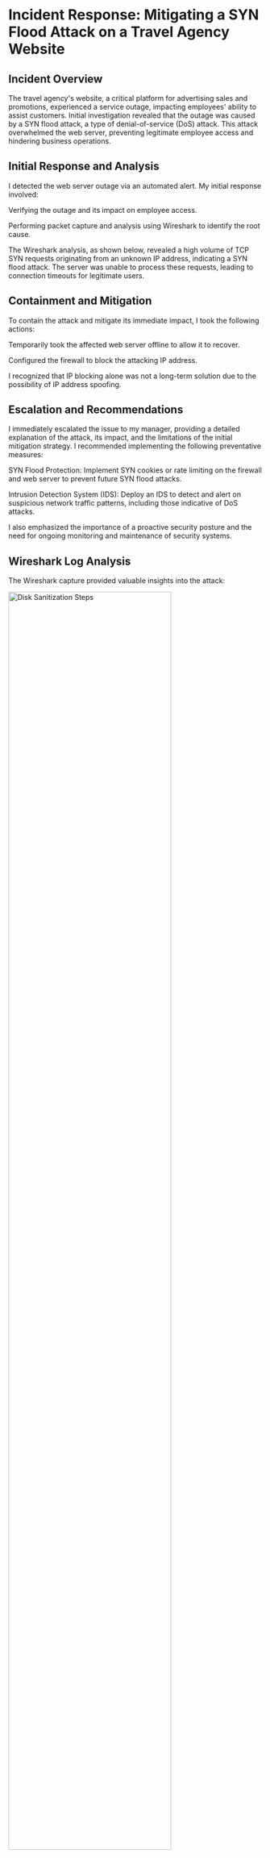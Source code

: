 <h1>Incident Response: Mitigating a SYN Flood Attack on a Travel Agency Website</h1>

<h2>Incident Overview</h2>

The travel agency's website, a critical platform for advertising sales and promotions, experienced a service outage, impacting employees' ability to assist customers. Initial investigation revealed that the outage was caused by a SYN flood attack, a type of denial-of-service (DoS) attack. This attack overwhelmed the web server, preventing legitimate employee access and hindering business operations.

<h2>Initial Response and Analysis</h2>

I detected the web server outage via an automated alert. My initial response involved:

Verifying the outage and its impact on employee access.

Performing packet capture and analysis using Wireshark to identify the root cause.

The Wireshark analysis, as shown below, revealed a high volume of TCP SYN requests originating from an unknown IP address, indicating a SYN flood attack. The server was unable to process these requests, leading to connection timeouts for legitimate users.

<h2>Containment and Mitigation</h2>

To contain the attack and mitigate its immediate impact, I took the following actions:

Temporarily took the affected web server offline to allow it to recover.

Configured the firewall to block the attacking IP address.

I recognized that IP blocking alone was not a long-term solution due to the possibility of IP address spoofing.

<h2>Escalation and Recommendations</h2>

I immediately escalated the issue to my manager, providing a detailed explanation of the attack, its impact, and the limitations of the initial mitigation strategy. I recommended implementing the following preventative measures:

SYN Flood Protection: Implement SYN cookies or rate limiting on the firewall and web server to prevent future SYN flood attacks.

Intrusion Detection System (IDS): Deploy an IDS to detect and alert on suspicious network traffic patterns, including those indicative of DoS attacks.

I also emphasized the importance of a proactive security posture and the need for ongoing monitoring and maintenance of security systems.

<h2>Wireshark Log Analysis</h2>

The Wireshark capture provided valuable insights into the attack:

<img src="https://i.imgur.com/glhZcwQ.png" height="80%" width="80%" alt="Disk Sanitization Steps"/>
<img src="https://i.imgur.com/914fNyW.png" height="80%" width="80%" alt="Disk Sanitization Steps"/>
<img src="https://i.imgur.com/OrA4B9h.png" height="80%" width="80%" alt="Disk Sanitization Steps"/>

<h2>Initial Observations:</h2>

The image shows a high volume of SYN packets, which is characteristic of a SYN flood attack.

Normal Traffic: The log initially shows normal web traffic, with employees (e.g., IP address 198.51.100.23) accessing the web server (192.0.2.1). This includes the standard TCP three-way handshake (SYN, SYN-ACK, ACK) and HTTP GET requests for web pages.

Attack Traffic: The attack is characterized by a high volume of SYN packets originating from a single, unknown IP address (203.0.113.0). These SYN packets flood the server, preventing it from responding to legitimate connection requests.

Impact: As the attack progresses, the server becomes overwhelmed, resulting in:

HTTP/1.1 504 Gateway Time-out errors for legitimate users, indicating the server is unresponsive.

[RST, ACK] packets being sent to legitimate users, indicating connection resets.

Conclusion: The Wireshark log clearly demonstrates a SYN flood attack, where the attacker exploits the TCP handshake process to exhaust server resources and cause a denial of service.
 
<h2>Conclusion</h2>

This incident highlights the significant impact a SYN flood attack can have on a web server's availability and the importance of implementing robust mitigation and prevention strategies. I am prepared to implement and manage solutions such as SYN cookies and rate limiting to enhance the organization's security posture, ensure business continuity, and minimize the risk of future attacks.
</p>

<!--
 ```diff
- text in red
+ text in green
! text in orange
# text in gray
@@ text in purple (and bold)@@
```
--!>
